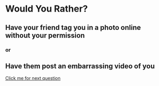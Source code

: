 # Would You Rather?
## Have your friend tag you in a photo online without your permission
### or
## Have them post an embarrassing video of you
[Click me for next question](./WouldyouRatherQuestion_4.md) 
